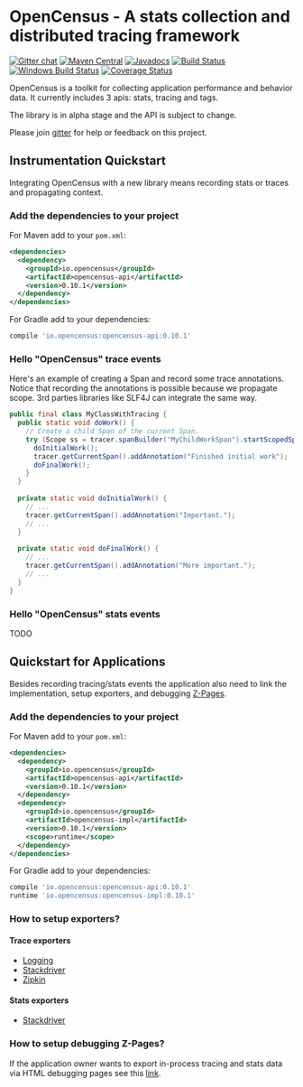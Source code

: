 # OpenCensus - A stats collection and distributed tracing framework
[![Gitter chat][gitter-image]][gitter-url]
[![Maven Central][maven-image]][maven-url]
[![Javadocs][javadoc-image]][javadoc-url]
[![Build Status][travis-image]][travis-url]
[![Windows Build Status][appveyor-image]][appveyor-url]
[![Coverage Status][coverage-image]][coverage-url]


OpenCensus is a toolkit for collecting application performance and behavior data. It currently 
includes 3 apis: stats, tracing and tags.

The library is in alpha stage and the API is subject to change.

Please join [gitter](https://gitter.im/census-instrumentation/Lobby) for help or feedback on this
project.

## Instrumentation Quickstart

Integrating OpenCensus with a new library means recording stats or traces and propagating context.

### Add the dependencies to your project

For Maven add to your `pom.xml`:
```xml
<dependencies>
  <dependency>
    <groupId>io.opencensus</groupId>
    <artifactId>opencensus-api</artifactId>
    <version>0.10.1</version>
  </dependency>
</dependencies>
```

For Gradle add to your dependencies:
```gradle
compile 'io.opencensus:opencensus-api:0.10.1'
```

### Hello "OpenCensus" trace events

Here's an example of creating a Span and record some trace annotations. Notice that recording the
annotations is possible because we propagate scope. 3rd parties libraries like SLF4J can integrate
the same way.

```java
public final class MyClassWithTracing {
  public static void doWork() {
    // Create a child Span of the current Span.
    try (Scope ss = tracer.spanBuilder("MyChildWorkSpan").startScopedSpan()) {
      doInitialWork();
      tracer.getCurrentSpan().addAnnotation("Finished initial work");
      doFinalWork();
    }
  }
  
  private static void doInitialWork() {
    // ...
    tracer.getCurrentSpan().addAnnotation("Important.");
    // ...
  }
  
  private static void doFinalWork() {
    // ...
    tracer.getCurrentSpan().addAnnotation("More important.");
    // ...
  }
}
```

### Hello "OpenCensus" stats events

TODO

## Quickstart for Applications

Besides recording tracing/stats events the application also need to link the implementation, 
setup exporters, and debugging [Z-Pages](https://github.com/census-instrumentation/opencensus-java/tree/master/contrib/zpages).

### Add the dependencies to your project

For Maven add to your `pom.xml`:
```xml
<dependencies>
  <dependency>
    <groupId>io.opencensus</groupId>
    <artifactId>opencensus-api</artifactId>
    <version>0.10.1</version>
  </dependency>
  <dependency>
    <groupId>io.opencensus</groupId>
    <artifactId>opencensus-impl</artifactId>
    <version>0.10.1</version>
    <scope>runtime</scope>
  </dependency>
</dependencies>
```

For Gradle add to your dependencies:
```gradle
compile 'io.opencensus:opencensus-api:0.10.1'
runtime 'io.opencensus:opencensus-impl:0.10.1'
```

### How to setup exporters?

#### Trace exporters
* [Logging][TraceExporterLogging]
* [Stackdriver][TraceExporterStackdriver]
* [Zipkin][TraceExporterZipkin]

#### Stats exporters
* [Stackdriver][StatsExporterStackdriver]

### How to setup debugging Z-Pages?

If the application owner wants to export in-process tracing and stats data via HTML debugging pages 
see this [link](https://github.com/census-instrumentation/opencensus-java/tree/master/contrib/zpages#quickstart).

[travis-image]: https://travis-ci.org/census-instrumentation/opencensus-java.svg?branch=master
[travis-url]: https://travis-ci.org/census-instrumentation/opencensus-java
[appveyor-image]: https://ci.appveyor.com/api/projects/status/hxthmpkxar4jq4be/branch/master?svg=true
[appveyor-url]: https://ci.appveyor.com/project/opencensusjavateam/opencensus-java/branch/master
[javadoc-image]: https://www.javadoc.io/badge/io.opencensus/opencensus-api.svg
[javadoc-url]: https://www.javadoc.io/doc/io.opencensus/opencensus-api
[maven-image]: https://maven-badges.herokuapp.com/maven-central/io.opencensus/opencensus-api/badge.svg
[maven-url]: https://maven-badges.herokuapp.com/maven-central/io.opencensus/opencensus-api
[coverage-image]: https://coveralls.io/repos/census-instrumentation/opencensus-java/badge.svg?branch=master&service=github
[coverage-url]: https://coveralls.io/github/census-instrumentation/opencensus-java?branch=master
[gitter-image]: https://badges.gitter.im/census-instrumentation/lobby.svg
[gitter-url]: https://gitter.im/census-instrumentation/lobby?utm_source=badge&utm_medium=badge&utm_campaign=pr-badge&utm_content=badge
[TraceExporterLogging]: https://github.com/census-instrumentation/opencensus-java/tree/master/exporters/trace/logging#quickstart
[TraceExporterStackdriver]: https://github.com/census-instrumentation/opencensus-java/tree/master/exporters/trace/stackdriver#quickstart
[TraceExporterZipkin]: https://github.com/census-instrumentation/opencensus-java/tree/master/exporters/trace/zipkin#quickstart
[StatsExporterStackdriver]: https://github.com/census-instrumentation/opencensus-java/tree/master/exporters/stats/stackdriver#quickstart
